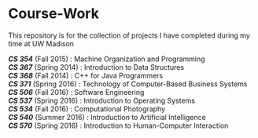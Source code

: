 # Course-Work

This repository is for the collection of projects I have completed during my time at UW Madison

***CS 354*** (Fall 2015)    : Machine Organization and Programming   
***CS 367*** (Spring 2014)  : Introduction to Data Structures   
***CS 368*** (Fall 2014)    : C++ for Java Programmers   
***CS 371*** (Spring 2016)  : Technology of Computer-Based Business Systems   
***CS 506*** (Fall 2016)    : Software Engineering   
***CS 537*** (Spring 2016)  : Introduction to Operating Systems   
***CS 534*** (Fall 2016)    : Computational Photography   
***CS 540*** (Summer 2016)  : Introduction to Artificial Intelligence   
***CS 570*** (Spring 2016)  : Introduction to Human-Computer Interaction   

